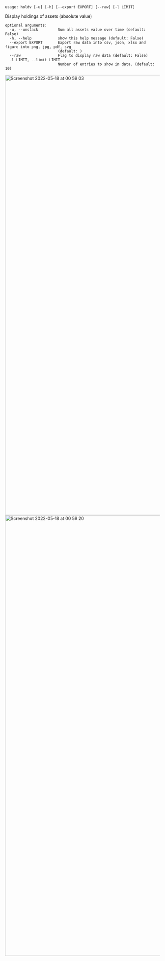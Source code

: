```
usage: holdv [-u] [-h] [--export EXPORT] [--raw] [-l LIMIT]
```

Display holdings of assets (absolute value)

```
optional arguments:
  -u, --unstack         Sum all assets value over time (default: False)
  -h, --help            show this help message (default: False)
  --export EXPORT       Export raw data into csv, json, xlsx and figure into png, jpg, pdf, svg
                        (default: )
  --raw                 Flag to display raw data (default: False)
  -l LIMIT, --limit LIMIT
                        Number of entries to show in data. (default: 10)
```

<img width="1426" alt="Screenshot 2022-05-18 at 00 59 03" src="https://user-images.githubusercontent.com/25267873/168931013-73388a39-418e-419f-a5a0-e0b4f5a2fe2b.png">

<img width="1428" alt="Screenshot 2022-05-18 at 00 59 20" src="https://user-images.githubusercontent.com/25267873/168931039-3b13782f-c0ea-4971-b481-b6fffab1c9a6.png">
